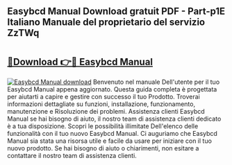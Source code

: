 ## Easybcd Manual Download gratuit PDF - Part-p1E Italiano Manuale del proprietario del servizio ZzTWq

# <h2><a href="http://dfgmymx.blite.top/?on=Easybcd+Manual">🔗Download 👉🔴 Easybcd Manual</a></h2>

[![Easybcd Manual download](https://i.imgur.com/lujVjoI.png)](http://dfgmymx.blite.top/?on=Easybcd+Manual)
Benvenuto nel manuale Dell'utente per il tuo Easybcd Manual appena aggiornato. Questa guida completa è progettata per aiutarti a capire e gestire con successo il tuo Prodotto. Troverai informazioni dettagliate su funzioni, installazione, funzionamento, manutenzione e Risoluzione dei problemi. Assistenza clienti Easybcd Manual se hai bisogno di aiuto, il nostro team di assistenza clienti dedicato è a tua disposizione. Scopri le possibilità illimitate Dell'elenco delle funzionalità con il tuo nuovo Easybcd Manual. Ci auguriamo che Easybcd Manual sia stata una risorsa utile e facile da usare per iniziare con il tuo nuovo prodotto. Se hai bisogno di aiuto o chiarimenti, non esitare a contattare il nostro team di assistenza clienti.
